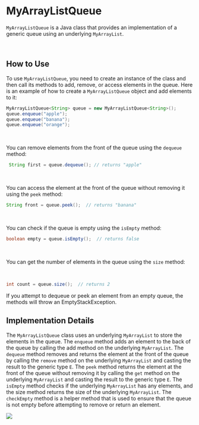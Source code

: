 # __MyArrayListQueue__
 `MyArrayListQueue` is a Java class that provides an implementation of a generic queue using an underlying `MyArrayList`.

<br />

## __How to Use__
To use `MyArrayListQueue`, you need to create an instance of the class and then call its methods to add, remove, or access elements in the queue. Here is an example of how to create a `MyArrayListQueue` object and add elements to it:

```java
MyArrayListQueue<String> queue = new MyArrayListQueue<String>();
queue.enqueue("apple");
queue.enqueue("banana");
queue.enqueue("orange");
```

<br />

You can remove elements from the front of the queue using the `dequeue` method:
```java 
 String first = queue.dequeue(); // returns "apple"
 ```

<br />

You can access the element at the front of the queue without removing it using the `peek` method:
```java
String front = queue.peek();  // returns "banana"
```

<br/>

You can check if the queue is empty using the `isEmpty` method:

```java 
boolean empty = queue.isEmpty();  // returns false
```

<br/>

You can get the number of elements in the queue using the `size` method:

<br/>

```java
int count = queue.size();  // returns 2
```
If you attempt to dequeue or peek an element from an empty queue, the methods will throw an EmptyStackException.

## __Implementation Details__
The `MyArrayListQueue` class uses an underlying `MyArrayList` to store the elements in the queue. The `enqueue` method adds an element to the back of the queue by calling the add method on the underlying `MyArrayList`. The `dequeue` method removes and returns the element at the front of the queue by calling the `remove` method on the underlying `MyArrayList` and casting the result to the generic type `E`. The `peek` method returns the element at the front of the queue without removing it by calling the `get` method on the underlying `MyArrayList` and casting the result to the generic type `E`. The `isEmpty` method checks if the underlying `MyArrayList` has any elements, and the size method returns the size of the underlying `MyArrayList`. The `checkEmpty` method is a helper method that is used to ensure that the queue is not empty before attempting to remove or return an element.

![](https://c.tenor.com/5GmWzNk994gAAAAC/thank-you-obama.gif)
